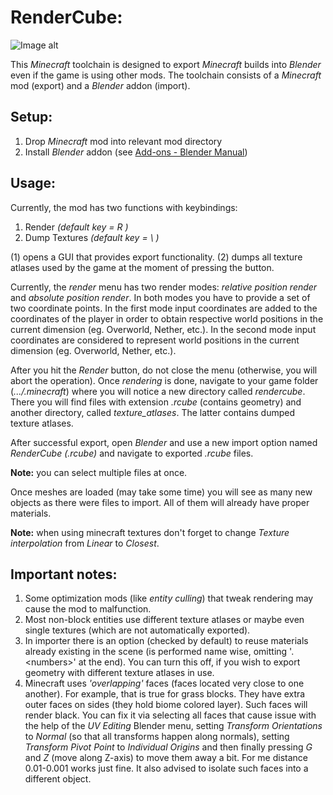 RenderCube:
==============================
![Image alt](https://github.com/ArthurLlew/RenderCube/raw/fabric-1.20.1/preview.png)

This _Minecraft_ toolchain is designed to export
_Minecraft_ builds into _Blender_ even if the game is
using other mods. The toolchain consists of a
_Minecraft_ mod (export) and a _Blender_ addon (import).

Setup:
------------------------------
1) Drop _Minecraft_ mod into relevant mod directory
2) Install _Blender_ addon
(see [Add-ons - Blender Manual](https://docs.blender.org/manual/en/latest/editors/preferences/addons.html))

Usage:
------------------------------

Currently, the mod has two functions with keybindings:
1) Render _(default key = R )_
2) Dump Textures _(default key = \\ )_

(1) opens a GUI that provides export functionality.
(2) dumps all texture atlases used by the game at the moment
of pressing the button.

Currently, the _render_ menu has two render modes: _relative
position render_ and _absolute position render_.
In both modes you have to provide a set of two coordinate
points. In the first mode input coordinates are added
to the coordinates of the player in order to obtain
respective world positions in the current dimension
(eg. Overworld, Nether, etc.).
In the second mode input coordinates are considered to
represent world positions in the current dimension
(eg. Overworld, Nether, etc.).

After you hit the _Render_ button, do not close the menu
(otherwise, you will abort the operation). Once _rendering_ is
done, navigate to your game folder (_.../.minecraft_) where you
will notice a new directory called _rendercube_. There you will
find files with extension _.rcube_ (contains geometry) and
another directory, called _texture_atlases_. The latter
contains dumped texture atlases.

After successful export, open _Blender_ and use a new
import option named _RenderCube (.rcube)_ and navigate
to exported _.rcube_ files.

**Note:** you can select multiple files at once.

Once meshes are loaded (may take some time)
you will see as many new objects as there were files to
import. All of them will already have proper materials.

**Note:** when using minecraft textures don't forget to 
change _Texture interpolation_ from _Linear_ to _Closest_.

Important notes:
------------------------------
1) Some optimization mods (like _entity culling_) that
   tweak rendering may cause the mod to malfunction.
2) Most non-block entities use different texture atlases
   or maybe even single textures (which are not
   automatically exported).
3) In importer there is an option (checked by default)
   to reuse materials already existing in the scene (is
   performed name wise, omitting '.\<numbers\>' at the
   end). You can turn this off, if you wish to export
   geometry with different texture atlases in use.
4) Minecraft uses _'overlapping'_ faces (faces located
   very close to one another). For example, that is
   true for grass blocks. They have extra outer faces
   on sides (they hold biome colored layer). Such
   faces will render black. You can fix it via
   selecting all faces that cause issue with the
   help of the _UV Editing_ Blender menu, setting
   _Transform Orientations_ to _Normal_ (so that
   all transforms happen along normals), setting
   _Transform Pivot Point_ to _Individual Origins_
   and then finally pressing _G_ and _Z_ (move along
   Z-axis) to move them away a bit. For me
   distance 0.01-0.001 works just fine. It also advised
   to isolate such faces into a different object.